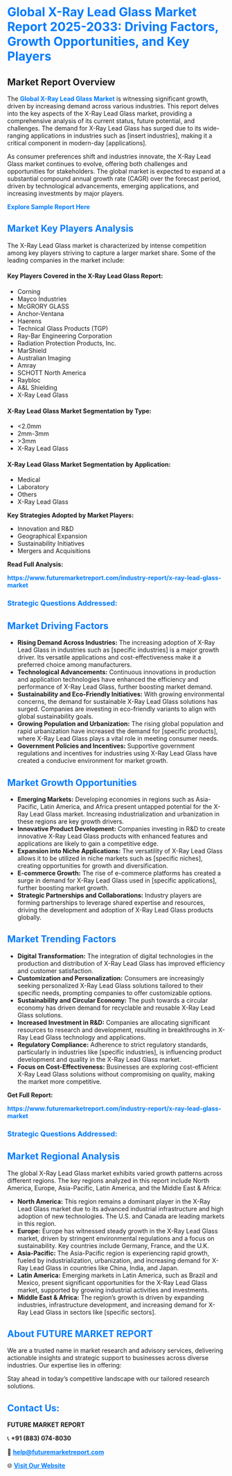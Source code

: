 <h1 style="color: #007BFF;">Global X-Ray Lead Glass Market Report 2025-2033: Driving Factors, Growth Opportunities, and Key Players</h1>

<section id="overview">
<h2>Market Report Overview</h2>
<p>The <a href="https://www.futuremarketreport.com/industry-report/x-ray-lead-glass-market" style="color: #007BFF; text-decoration: none;"><strong>Global X-Ray Lead Glass Market</strong></a> is witnessing significant growth, driven by increasing demand across various industries. This report delves into the key aspects of the X-Ray Lead Glass market, providing a comprehensive analysis of its current status, future potential, and challenges. The demand for X-Ray Lead Glass has surged due to its wide-ranging applications in industries such as [insert industries], making it a critical component in modern-day [applications].</p>
<p>As consumer preferences shift and industries innovate, the X-Ray Lead Glass market continues to evolve, offering both challenges and opportunities for stakeholders. The global market is expected to expand at a substantial compound annual growth rate (CAGR) over the forecast period, driven by technological advancements, emerging applications, and increasing investments by major players.</p>
</section>

<section id="overview">
<p><a href="https://www.futuremarketreport.com/request-sample/reportId=26866" style="color: #007BFF; text-decoration: none;"><strong>Explore Sample Report Here</strong></a></p>
</section>

<section id="key-players">
<h2 style="color: #007BFF;">Market Key Players Analysis</h2>
<p>The X-Ray Lead Glass market is characterized by intense competition among key players striving to capture a larger market share. Some of the leading companies in the market include:</p>
<h4>Key Players Covered in the X-Ray Lead Glass Report:</h4>
<ul><li>Corning</li><li>Mayco Industries</li><li>McGRORY GLASS</li><li>Anchor-Ventana</li><li>Haerens</li><li>Technical Glass Products (TGP)</li><li>Ray-Bar Engineering Corporation</li><li>Radiation Protection Products, Inc.</li><li>MarShield</li><li>Australian Imaging</li><li>Amray</li><li>SCHOTT North America</li><li>Raybloc</li><li>A&amp;L Shielding</li><li>X-Ray Lead Glass</li></ul>
<h4>X-Ray Lead Glass Market Segmentation by Type:</h4>
<ul><li>&lt;2.0mm</li><li>2mm-3mm</li><li>&gt;3mm</li><li>X-Ray Lead Glass</li></ul>

<h4>X-Ray Lead Glass Market Segmentation by Application:</h4>
<ul><li>Medical</li><li>Laboratory</li><li>Others</li><li>X-Ray Lead Glass</li></ul>
<p><strong>Key Strategies Adopted by Market Players:</strong></p>
<ul>
<li>Innovation and R&D</li>
<li>Geographical Expansion</li>
<li>Sustainability Initiatives</li>
<li>Mergers and Acquisitions</li>
</ul>
</section>

<section>
<p><strong>Read Full Analysis: </strong></p><a href="https://www.futuremarketreport.com/industry-report/x-ray-lead-glass-market" style="color: #007BFF; text-decoration: none;"><strong>https://www.futuremarketreport.com/industry-report/x-ray-lead-glass-market</strong></a>
<h3 style="color: #007BFF;">Strategic Questions Addressed:</h3>
</section>

<section id="driving-factors">
<h2 style="color: #007BFF;">Market Driving Factors</h2>
<ul>
<li><strong>Rising Demand Across Industries:</strong> The increasing adoption of X-Ray Lead Glass in industries such as [specific industries] is a major growth driver. Its versatile applications and cost-effectiveness make it a preferred choice among manufacturers.</li>
<li><strong>Technological Advancements:</strong> Continuous innovations in production and application technologies have enhanced the efficiency and performance of X-Ray Lead Glass, further boosting market demand.</li>
<li><strong>Sustainability and Eco-Friendly Initiatives:</strong> With growing environmental concerns, the demand for sustainable X-Ray Lead Glass solutions has surged. Companies are investing in eco-friendly variants to align with global sustainability goals.</li>
<li><strong>Growing Population and Urbanization:</strong> The rising global population and rapid urbanization have increased the demand for [specific products], where X-Ray Lead Glass plays a vital role in meeting consumer needs.</li>
<li><strong>Government Policies and Incentives:</strong> Supportive government regulations and incentives for industries using X-Ray Lead Glass have created a conducive environment for market growth.</li>
</ul>
</section>

<section id="growth-opportunities">
<h2 style="color: #007BFF;">Market Growth Opportunities</h2>
<ul>
<li><strong>Emerging Markets:</strong> Developing economies in regions such as Asia-Pacific, Latin America, and Africa present untapped potential for the X-Ray Lead Glass market. Increasing industrialization and urbanization in these regions are key growth drivers.</li>
<li><strong>Innovative Product Development:</strong> Companies investing in R&D to create innovative X-Ray Lead Glass products with enhanced features and applications are likely to gain a competitive edge.</li>
<li><strong>Expansion into Niche Applications:</strong> The versatility of X-Ray Lead Glass allows it to be utilized in niche markets such as [specific niches], creating opportunities for growth and diversification.</li>
<li><strong>E-commerce Growth:</strong> The rise of e-commerce platforms has created a surge in demand for X-Ray Lead Glass used in [specific applications], further boosting market growth.</li>
<li><strong>Strategic Partnerships and Collaborations:</strong> Industry players are forming partnerships to leverage shared expertise and resources, driving the development and adoption of X-Ray Lead Glass products globally.</li>
</ul>
</section>

<section id="trending-factors">
<h2 style="color: #007BFF;">Market Trending Factors</h2>
<ul>
<li><strong>Digital Transformation:</strong> The integration of digital technologies in the production and distribution of X-Ray Lead Glass has improved efficiency and customer satisfaction.</li>
<li><strong>Customization and Personalization:</strong> Consumers are increasingly seeking personalized X-Ray Lead Glass solutions tailored to their specific needs, prompting companies to offer customizable options.</li>
<li><strong>Sustainability and Circular Economy:</strong> The push towards a circular economy has driven demand for recyclable and reusable X-Ray Lead Glass solutions.</li>
<li><strong>Increased Investment in R&D:</strong> Companies are allocating significant resources to research and development, resulting in breakthroughs in X-Ray Lead Glass technology and applications.</li>
<li><strong>Regulatory Compliance:</strong> Adherence to strict regulatory standards, particularly in industries like [specific industries], is influencing product development and quality in the X-Ray Lead Glass market.</li>
<li><strong>Focus on Cost-Effectiveness:</strong> Businesses are exploring cost-efficient X-Ray Lead Glass solutions without compromising on quality, making the market more competitive.</li>
</ul>
</section>

<section>
<p><strong>Get Full Report: </strong></p><a href="https://www.futuremarketreport.com/industry-report/x-ray-lead-glass-market" style="color: #007BFF; text-decoration: none;"><strong>https://www.futuremarketreport.com/industry-report/x-ray-lead-glass-market</strong></a>
<h3 style="color: #007BFF;">Strategic Questions Addressed:</h3>
</section>


<section id="regional-analysis">
<h2 style="color: #007BFF;">Market Regional Analysis</h2>
<p>The global X-Ray Lead Glass market exhibits varied growth patterns across different regions. The key regions analyzed in this report include North America, Europe, Asia-Pacific, Latin America, and the Middle East & Africa:</p>
<ul>
<li><strong>North America:</strong> This region remains a dominant player in the X-Ray Lead Glass market due to its advanced industrial infrastructure and high adoption of new technologies. The U.S. and Canada are leading markets in this region.</li>
<li><strong>Europe:</strong> Europe has witnessed steady growth in the X-Ray Lead Glass market, driven by stringent environmental regulations and a focus on sustainability. Key countries include Germany, France, and the U.K.</li>
<li><strong>Asia-Pacific:</strong> The Asia-Pacific region is experiencing rapid growth, fueled by industrialization, urbanization, and increasing demand for X-Ray Lead Glass in countries like China, India, and Japan.</li>
<li><strong>Latin America:</strong> Emerging markets in Latin America, such as Brazil and Mexico, present significant opportunities for the X-Ray Lead Glass market, supported by growing industrial activities and investments.</li>
<li><strong>Middle East & Africa:</strong> The region’s growth is driven by expanding industries, infrastructure development, and increasing demand for X-Ray Lead Glass in sectors like [specific sectors].</li>
</ul>
</section>

<footer>
<h2 style="color: #007BFF;">About FUTURE MARKET REPORT</h2>
<p>We are a trusted name in market research and advisory services, delivering actionable insights and strategic support to businesses across diverse industries. Our expertise lies in offering:</p>

<p>Stay ahead in today’s competitive landscape with our tailored research solutions.</p>

<h2 style="color: #007BFF;">Contact Us:</h2>
<p><strong>FUTURE MARKET REPORT</strong></p>
<p>📞 <strong>+91 (883) 074-8030</strong></p>
<p>📧 <strong><a href="mailto:help@futuremarketreport.com" style="color: #007BFF;">help@futuremarketreport.com</a></strong></p>
<p>🌐 <strong><a href="https://www.futuremarketreport.com/" style="color: #007BFF;">Visit Our Website</a></strong></p>
</footer>